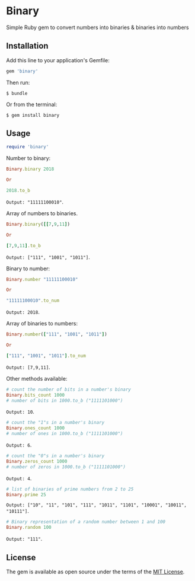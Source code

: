 # Binary

Simple Ruby gem to convert numbers into binaries & binaries into numbers

## Installation

Add this line to your application's Gemfile:

```ruby
gem 'binary'
```

Then run:

    $ bundle

Or from the terminal:

    $ gem install binary

## Usage

```ruby
require 'binary'
```

Number to binary:

```ruby
Binary.binary 2018

Or

2018.to_b
```
`Output: "11111100010"`.

Array of numbers to binaries.
```ruby
Binary.binary([[7,9,11])

Or

[7,9,11].to_b
```
`Output: ["111", "1001", "1011"]`.

Binary to number:
```ruby
Binary.number "11111100010"

Or

"11111100010".to_num
```
`Output: 2018`.

Array of binaries to numbers:
```ruby
Binary.number(["111", "1001", "1011"])

Or

["111", "1001", "1011"].to_num

```
`Output: [7,9,11]`.

Other methods available:

```ruby
# count the number of bits in a number's binary
Binary.bits_count 1000
# number of bits in 1000.to_b ("1111101000")
```
`Output: 10`.

```ruby
# count the "1"s in a number's binary
Binary.ones_count 1000
# number of ones in 1000.to_b ("1111101000")
```
`Output: 6`.

```ruby
# count the "0"s in a number's binary
Binary.zeros_count 1000
# number of zeros in 1000.to_b ("1111101000")
```
`Output: 4`.

```ruby
# list of binaries of prime numbers from 2 to 25
Binary.prime 25
```
`Output: ["10", "11", "101", "111", "1011", "1101", "10001", "10011", "10111"]`.

```ruby
# Binary representation of a random number between 1 and 100
Binary.random 100
```
`Output: "111"`.

## License

The gem is available as open source under the terms of the [MIT License](https://opensource.org/licenses/MIT).

